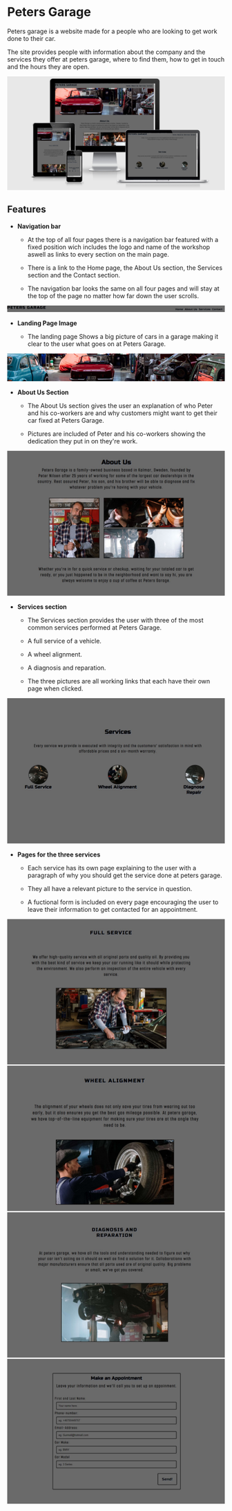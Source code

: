 # Peters Garage 

Peters garage is a website made for a people who are looking to get work done to their car.

The site provides people with information about the company and the services they offer at peters garage, where to find them, how to get in touch and the hours they are open.

<img src="assets/images/peters-garage-mockup.png">

## Features

- __Navigation bar__

  - At the top of all four pages there is a navigation bar featured with a fixed position wich includes the logo and name of the workshop aswell as links to every section on the main page.

  - There is a link to the Home page, the About Us section, the Services section and the Contact section.

  - The navigation bar looks the same on all four pages and will stay at the top of the page no matter how far down the user scrolls.

<img src="assets/images/navigation.jpg">

- __Landing Page Image__

  - The landing page Shows a big picture of cars in a garage making it clear to the user what goes on at Peters Garage.

<img src="assets/images/header-img.jpg">

- __About Us Section__

  - The About Us section gives the user an explanation of who Peter and his co-workers are and why customers might want to get their car fixed at Peters Garage.

  - Pictures are included of Peter and his co-workers showing the dedication they put in on they're work.

<img src="assets/images/about-us-section.jpg">

- __Services section__

  - The Services section provides the user with three of the most common services performed at Peters Garage.

  - A full service of a vehicle.

  - A wheel alignment.

  - A diagnosis and reparation.

  - The three pictures are all working links that each have their own page when clicked.

<img src="assets/images/services-section.jpg">

- __Pages for the three services__

  - Each service has its own page explaining to the user with a paragraph of why you should get the service done at peters garage.

  - They all have a relevant picture to the service in question.

  - A fuctional form is included on every page encouraging the user to leave their information to get contacted for an appointment.

<img src="assets/images/full-service.jpg">

<img src="assets/images/wheel-alignment.jpg">

<img src="assets/images/diag-rep.jpg">

<img src="assets/images/form.jpg">